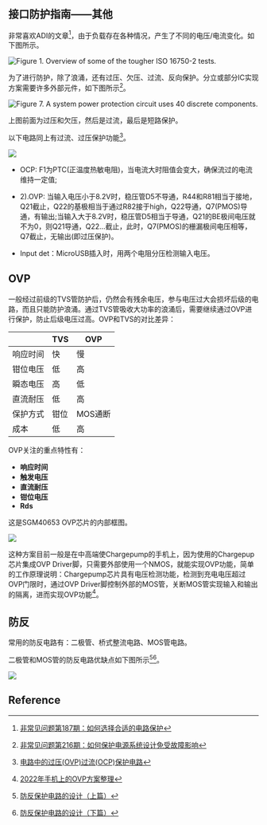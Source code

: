 ## 接口防护指南——其他

非常喜欢ADI的文章[^1]，由于负载存在各种情况，产生了不同的电压/电流变化。如下图所示。

![Figure 1. Overview of some of the tougher ISO 16750-2 tests.](https://www.analog.com/-/media/images/analog-dialogue/en/raqs/raq-issue-187-fig-01.svg?h=270&hash=7A649BEE1C771C93BC12BAFA929EC18F&imgver=2)



为了进行防护，除了浪涌，还有过压、欠压、过流、反向保护。分立或部分IC实现方案需要许多外部元件，如下图所示[^2]。

![Figure 7. A system power protection circuit uses 40 discrete components.](https://www.analog.com/-/media/images/analog-dialogue/en/raqs/raq-issue-216-fig-07.svg?h=270&hash=7463E322226ADFBF11B1010BCA5D01E5&la=zh&imgver=1)

上图前面为过压和欠压，然后是过流，最后是短路保护。

以下电路同上有过流、过压保护功能[^3]。

![](https://img-blog.csdnimg.cn/00d372c6b4d74f9d9dfb8e76276b26af.png)

- OCP: F1为PTC(正温度热敏电阻)，当电流大时阻值会变大，确保流过的电流维持一定值;


- 2).OVP: 当输入电压小于8.2V时，稳压管D5不导通，R44和R81相当于接地，Q21截止，Q22的基极相当于通过R82接于high，Q22导通，Q7(PMOS)导通，有输出;当输入大于8.2V时，稳压管D5相当于导通，Q21的BE极间电压就不为0，则Q21导通，Q22…截止，此时，Q7(PMOS)的栅漏极间电压相等，Q7截止，无输出(即过压保护)。

- Input det：MicroUSB插入时，用两个电阻分压检测输入电压。

## OVP

  一般经过前级的TVS管防护后，仍然会有残余电压，参与电压过大会损坏后级的电路，而且只能防护浪涌。通过TVS管吸收大功率的浪涌后，需要继续通过OVP进行保护，防止后级电压过高。OVP和TVS的对比差异：

|          | TVS  | OVP     |
| -------- | ---- | ------- |
| 响应时间 | 快   | 慢      |
| 钳位电压 | 低   | 高      |
| 瞬态电压 | 高   | 低      |
| 直流耐压 | 低   | 高      |
| 保护方式 | 钳位 | MOS通断 |
| 成本     | 低   | 高      |

OVP关注的重点特性有：

- **响应时间**
- **触发电压**
- **直流耐压**
- **钳位电压**
- **Rds**

这是SGM40653 OVP芯片的内部框图。

![](https://mythidea.oss-cn-beijing.aliyuncs.com/image-20230926232803729.png)

这种方案目前一般是在中高端使Chargepump的手机上，因为使用的Chargepup芯片集成OVP Driver脚，只需要外部使用一个NMOS，就能实现OVP功能，简单的工作原理说明：Chargepump芯片具有电压检测功能，检测到充电电压超过OVP门限时，通过OVP Driver脚控制外部的MOS管，关断MOS管实现输入和输出的隔离，进而实现OVP功能[^6]。

## 防反

常用的防反电路有：二极管、桥式整流电路、MOS管电路。

二极管和MOS管的防反电路优缺点如下图所示[^4][^5]。

![](https://media.monolithicpower.cn/wysiwyg/W045_Figure2_CN.png)





## Reference

[^1]: [非常见问题第187期：如何选择合适的电路保护](https://www.analog.com/media/cn/analog-dialogue/raqs/raq-issue-187_cn.pdf)

[^2]: [非常见问题第216期：如何保护电源系统设计免受故障影响](https://www.analog.com/media/cn/analog-dialogue/raqs/raq-issue-216_cn.pdf)
[^3]: [电路中的过压(OVP)过流(OCP)保护电路](https://blog.csdn.net/qq_21794157/article/details/129001759)

[^4]: [防反保护电路的设计（上篇）](https://www.monolithicpower.cn/designing-a-reverse-polarity-protection-circuit-part-i?utm_source=zhihu&utm_medium=social&utm_campaign=2022_articlepromo&utm_content=202210_13)
[^5]: [防反保护电路的设计（下篇）](https://www.monolithicpower.cn/cn/designing-a-reverse-polarity-protection-circuit-part-ii)
[^6]: [2022年手机上的OVP方案整理](http://www.ivixivi.com/f/9b07daca519047b38f74/)

